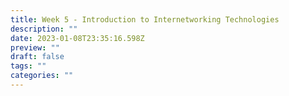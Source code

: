 ```yaml
---
title: Week 5 - Introduction to Internetworking Technologies
description: ""
date: 2023-01-08T23:35:16.598Z
preview: ""
draft: false
tags: ""
categories: ""
---
```

